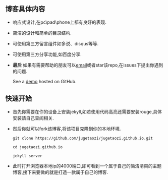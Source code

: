 ## 博客具体内容

* 响应式设计,在pc\pad\phone上都有良好的表现.
* 简洁的设计和简单的目录结构.
* 可使用第三方留言组件如多说、disqus等等.
* 可使用第三方分享功能,如百度分享.
* **最后** 如果有需要帮助的朋友可以[email](mailto:156343782@qq.com)或者star该repo,在issues下提出你遇到的问题.

  See a [demo](https://www.jugetaozi.com/) hosted on GitHub.

## 快速开始

* 首先你需要在你的设备上安装jekyll,如若使用代码高亮还需要安装rouge,具体安装请自己查阅相关.

* 然后你就可以fork该博客,将该项目克隆到你的本地环境.

   `git clone https://github.com/jugetaozi/jugetaozi.github.io.git`

   `cd jugetaozi.github.io`

   `jekyll server`

* 此时打开浏览器本地ip的4000端口,即可看到一个属于自己的简洁清爽的主题博客,接下来要做的就是打造一款属于自己的博客.

